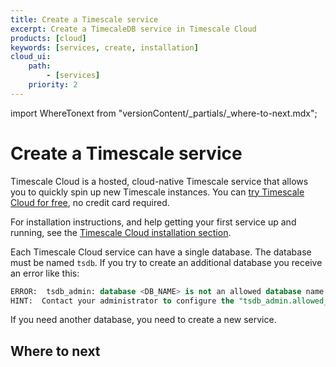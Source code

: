 ```yaml
---
title: Create a Timescale service
excerpt: Create a TimecaleDB service in Timescale Cloud
products: [cloud]
keywords: [services, create, installation]
cloud_ui:
    path:
        - [services]
    priority: 2
---
```


import WhereTonext from "versionContent/_partials/_where-to-next.mdx";

# Create a Timescale service

Timescale Cloud is a hosted, cloud-native Timescale service that allows you to
quickly spin up new Timescale instances. You can
[try Timescale Cloud for free][sign-up], no credit card required.

For installation instructions, and help getting your first service up and
running, see the [Timescale Cloud installation section][cloud-install].

Each Timescale Cloud service can have a single database. The database must be
named `tsdb`. If you try to create an additional database you receive an error
like this:

```sql
ERROR:  tsdb_admin: database <DB_NAME> is not an allowed database name
HINT:  Contact your administrator to configure the "tsdb_admin.allowed_databases"
```

If you need another database, you need to create a new service.

## Where to next

<WhereTonext />

[cloud-install]: /getting-started/latest/
[contact]: https://www.timescale.com/contact
[sign-up]: https://www.timescale.com/timescale-signup
[timescale-pricing]: https://www.timescale.com/products#cloud-pricing
[tsc-docs]: /use-timescale/:currentVersion:/
[tutorials]: /tutorials/:currentVersion:/

